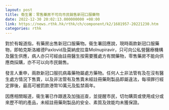 ```yaml
---
layout: post
title: 衞生署：零售藥房不可向市民銷售新冠口服藥物
date: 2022-12-30 20:02:13.000000000 +08:00
link: https://news.rthk.hk/rthk/ch/component/k2/1681957-20221230.htm
categories: rthk
---
```


對於有報道指，有藥房出售新冠口服藥物。衞生署回應說，現時兩款新冠口服藥物，即帕克斯洛維德Paxlovid及莫納皮拉韋Molnupiravir，只可向公私營醫療機構及醫生供應，病人亦只可經由註冊醫生按需要獲處方有關藥物，零售藥房不能向供應商採購，亦不可以向市民銷售。　

發言人重申，兩款新冠口服抗病毒藥物屬處方藥物。任何人士非法管有及在沒有醫生處方情況下售賣，以及非法管有及售賣未經註冊藥劑製品即屬違法，每項罪行經定罪後，最高可被罰款港幣10萬元及監禁兩年。

因應相關報道，衞生署已作跟進及加強巡查，並提醒市民，切勿購買或使用成分或來歷不明的產品，未經註冊藥劑製品的安全、素質及效能均未獲保證。
